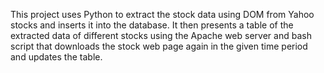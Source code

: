 This project uses Python to extract the stock data using DOM from Yahoo stocks and inserts it into the database.
It then presents a table of the extracted data of different stocks using the Apache web server and bash script that downloads the stock web page again in the given time period and updates the table.
